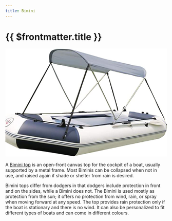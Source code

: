 ```yaml
---
title: Bimini
---
```

# {{ $frontmatter.title }}

![Bimini](../img/boat/bimini.jpg)

A [Bimini top](https://www.amazon.de/DYJD-wasserdichte-Baldachin-Fischerboot-Schlauchboot/dp/B0953HCKCR/ref=sr_1_7_mod_primary_new?crid=3UIRBXU0F6MFQ&keywords=schlauchboot+sonnenschutz&qid=1683283629&sbo=RZvfv%2F%2FHxDF%2BO5021pAnSA%3D%3D&sprefix=schlauchboot+so%2Caps%2C89&sr=8-7) is an open-front canvas top for the cockpit of a boat, usually supported by a metal frame. Most Biminis can be collapsed when not in use, and raised again if shade or shelter from rain is desired.

Bimini tops differ from dodgers in that dodgers include protection in front and on the sides, while a Bimini does not. The Bimini is used mostly as protection from the sun; it offers no protection from wind, rain, or spray when moving forward at any speed. The top provides rain protection only if the boat is stationary and there is no wind. It can also be personalized to fit different types of boats and can come in different colours.